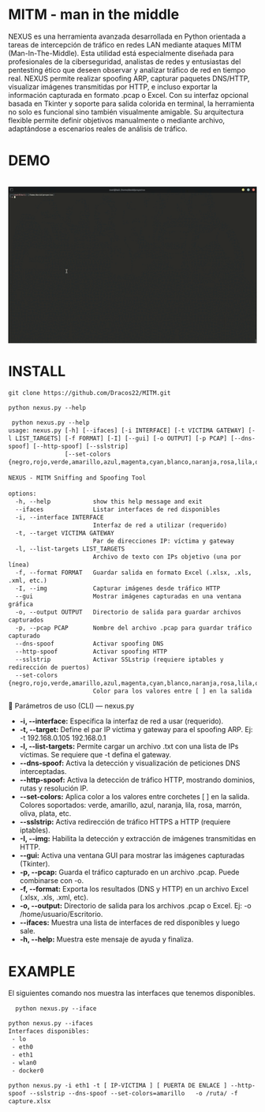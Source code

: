 <h1>MITM -  man in the middle </h1>
<p>
  NEXUS es una herramienta avanzada desarrollada en Python orientada a tareas de intercepción de tráfico en redes LAN mediante ataques MITM (Man-In-The-Middle). Esta utilidad está especialmente diseñada para profesionales de la ciberseguridad, analistas de redes y entusiastas del pentesting ético que deseen observar y analizar tráfico de red en tiempo real.
NEXUS permite realizar spoofing ARP, capturar paquetes DNS/HTTP, visualizar imágenes transmitidas por HTTP, e incluso exportar la información capturada en formato .pcap o Excel. Con su interfaz opcional basada en Tkinter y soporte para salida colorida en terminal, la herramienta no solo es funcional sino también visualmente amigable. Su arquitectura flexible permite definir objetivos manualmente o mediante archivo, adaptándose a escenarios reales de análisis de tráfico.
</p>

# DEMO
<br>
<img  align="center" src="video_MITM.gif" alt="">


# INSTALL

```
git clone https://github.com/Dracos22/MITM.git

```


```
python nexus.py --help

```


```
 python nexus.py --help
usage: nexus.py [-h] [--ifaces] [-i INTERFACE] [-t VICTIMA GATEWAY] [-l LIST_TARGETS] [-f FORMAT] [-I] [--gui] [-o OUTPUT] [-p PCAP] [--dns-spoof] [--http-spoof] [--sslstrip]
                [--set-colors {negro,rojo,verde,amarillo,azul,magenta,cyan,blanco,naranja,rosa,lila,oliva,marrón,aqua,plata,dorado,rojo_oscuro,verde_oscuro,azul_oscuro}]

NEXUS - MITM Sniffing and Spoofing Tool

options:
  -h, --help            show this help message and exit
  --ifaces              Listar interfaces de red disponibles
  -i, --interface INTERFACE
                        Interfaz de red a utilizar (requerido)
  -t, --target VICTIMA GATEWAY
                        Par de direcciones IP: víctima y gateway
  -l, --list-targets LIST_TARGETS
                        Archivo de texto con IPs objetivo (una por línea)
  -f, --format FORMAT   Guardar salida en formato Excel (.xlsx, .xls, .xml, etc.)
  -I, --img             Capturar imágenes desde tráfico HTTP
  --gui                 Mostrar imágenes capturadas en una ventana gráfica
  -o, --output OUTPUT   Directorio de salida para guardar archivos capturados
  -p, --pcap PCAP       Nombre del archivo .pcap para guardar tráfico capturado
  --dns-spoof           Activar spoofing DNS
  --http-spoof          Activar spoofing HTTP
  --sslstrip            Activar SSLstrip (requiere iptables y redirección de puertos)
  --set-colors {negro,rojo,verde,amarillo,azul,magenta,cyan,blanco,naranja,rosa,lila,oliva,marrón,aqua,plata,dorado,rojo_oscuro,verde_oscuro,azul_oscuro}
                        Color para los valores entre [ ] en la salida

```



📘 Parámetros de uso (CLI) — nexus.py
<ul>
  <li> <strong>-i, --interface:</strong> Especifica la interfaz de red a usar (requerido).</li>
  <li> <strong>-t, --target:</strong> Define el par IP víctima y gateway para el spoofing ARP. Ej: -t 192.168.0.105 192.168.0.1</li>
  <li> <strong>-l, --list-targets:</strong> Permite cargar un archivo .txt con una lista de IPs víctimas. Se requiere que -t defina el gateway.</li>
  <li> <strong>--dns-spoof:</strong> Activa la detección y visualización de peticiones DNS interceptadas.</li>
  <li> <strong>--http-spoof:</strong> Activa la detección de tráfico HTTP, mostrando dominios, rutas y resolución IP.</li>
  <li> <strong>--set-colors:</strong> 	Aplica color a los valores entre corchetes [ ] en la salida. Colores soportados: verde, amarillo, azul, naranja, lila, rosa, marrón, oliva, plata, etc.</li>
  <li> <strong>--sslstrip:</strong> Activa redirección de tráfico HTTPS a HTTP (requiere iptables).</li>
  <li> <strong>-I, --img:</strong> Habilita la detección y extracción de imágenes transmitidas en HTTP.</li>
  <li> <strong>--gui:</strong> Activa una ventana GUI para mostrar las imágenes capturadas (Tkinter).</li>
  <li> <strong>-p, --pcap:</strong> Guarda el tráfico capturado en un archivo .pcap. Puede combinarse con -o.</li>
  <li> <strong>-f, --format:</strong> Exporta los resultados (DNS y HTTP) en un archivo Excel (.xlsx, .xls, .xml, etc).</li>
  <li> <strong>-o, --output:</strong> Directorio de salida para los archivos .pcap o Excel. Ej: -o /home/usuario/Escritorio.</li>
  <li> <strong>--ifaces:</strong> Muestra una lista de interfaces de red disponibles y luego sale.</li>
  <li> <strong>-h, --help:</strong> Muestra este mensaje de ayuda y finaliza.</li>
</ul>





# EXAMPLE
<p>
  El siguientes comando nos muestra las interfaces que tenemos disponibles.
</p>


```
  python nexus.py --iface
```



```
python nexus.py --ifaces
Interfaces disponibles:
 - lo
 - eth0
 - eth1
 - wlan0
 - docker0
```

```
python nexus.py -i eth1 -t [ IP-VICTIMA ] [ PUERTA DE ENLACE ] --http-spoof --sslstrip --dns-spoof --set-colors=amarillo   -o /ruta/ -f capture.xlsx

```


